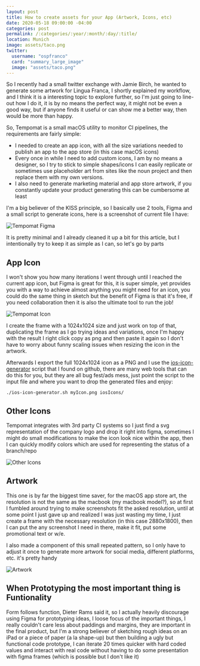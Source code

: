 ```yaml
---
layout: post
title: How to create assets for your App (Artwork, Icons, etc)
date: 2020-05-18 09:00:00 -04:00
categories: post
permalink: /:categories/:year/:month/:day/:title/
location: Munich
image: assets/taco.png
twitter:
  username: "ospfranco"
  card: "summary_large_image"
  image: "assets/taco.png"
---
```


So I recently had a small twitter exchange with Jamie Birch, he wanted to generate some artwork for Lingua Franca, I shortly explained my workflow, and I think it is a interesting topic to explore further, so I'm just going to line-out how I do it, it is by no means the perfect way, it might not be even a good way, but if anyone finds it useful or can show me a better way, then would be more than happy.

So, Tempomat is a small macOS utility to monitor CI pipelines, the requirements are fairly simple:

- I needed to create an app icon, with all the size variations needed to publish an app to the app store (in this case macOS icons)
- Every once in while I need to add custom icons, I am by no means a designer, so I try to stick to simple shapes/icons I can easily replicate or sometimes use placeholder art from sites like the noun project and then replace them with my own versions.
- I also need to generate marketing material and app store artwork, if you constantly update your product generating this can be cumbersome at least

I'm a big believer of the KISS principle, so I basically use 2 tools, Figma and a small script to generate icons, here is a screenshot of current file I have:

![Tempomat Figma]({{site.url}}/assets/tempomat/1.JPG "Tempomat figma")

It is pretty minimal and I already cleaned it up a bit for this article, but I intentionally try to keep it as simple as I can, so let's go by parts

## App Icon
I won't show you how many iterations I went through until I reached the current app icon, but Figma is great for this, it is super simple, yet provides you with a way to achieve almost anything you might need for an icon, you could do the same thing in sketch but the benefit of Figma is that it's free, if you need collaboration then it is also the ultimate tool to run the job!

![Tempomat Icon]({{site.url}}/assets/tempomat/2.JPG "Tempomat Icon")


I create the frame with a 1024x1024 size and just work on top of that, duplicating the frame as I go trying ideas and variations, once I'm happy with the result I right click copy as png and then paste it again so I don't have to worry about funny scaling issues when resizing the icon in the artwork.

Afterwards I export the full 1024x1024 icon as a PNG and I use the [ios-icon-generator](https://github.com/smallmuou/ios-icon-generator) script that I found on github, there are many web tools that can do this for you, but they are all bug fest/ads mess, just point the script to the input file and where you want to drop the generated files and enjoy:

`./ios-icon-generator.sh myIcon.png iosIcons/`

## Other Icons
Tempomat integrates with 3rd party CI systems so I just find a svg representation of the company logo and drop it right into figma, sometimes I might do small modifications to make the icon look nice within the app, then I can quickly modify colors which are used for representing the status of a branch/repo

![Other Icons]({{site.url}}/assets/tempomat/3.JPG "Other Icons")

## Artwork
This one is by far the biggest time saver, for the macOS app store art, the resolution is not the same as the macbook (my macbook model?), so at first I fumbled around trying to make screenshots fit the asked resolution, until at some point I just gave up and realized I was just wasting my time, I just create a frame with the necessary resolution (in this case 2880x1800), then I can put the any screenshot I need in there, make it fit, put some promotional text or w/e.

I also made a component of this small repeated pattern, so I only have to adjust it once to generate more artwork for social media, different platforms, etc. it's pretty handy

![Artwork]({{site.url}}/assets/tempomat/4.JPG "Artwork")


## When Prototyping the most important thing is Funtionality
Form follows function, Dieter Rams said it, so I actually heavily discourage using Figma for prototyping ideas, I loose focus of the important things, I really couldn't care less about paddings and margins, they are important in the final product, but I'm a strong believer of sketching rough ideas on an iPad or a piece of paper (a la shape-up) but then building a ugly but functional code prototype, I can iterate 20 times quicker with hard coded values and interact with real code without having to do some presentation with figma frames (which is possible but I don't like it)